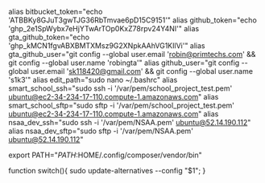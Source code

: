 
alias bitbucket_token="echo 'ATBBKy8GJuT3gwTJG36RbTmvae6pD15C9151'"
alias github_token="echo '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'"
alias gta_github_token="echo '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'"
alias gta_github_user="git config --global user.email 'robin@primtechs.com' && git config --global user.name 'robingta'"
alias github_user="git config --global user.email 'sk118420@gmail.com' && git config --global user.name 's1k3'"
alias edit_path="sudo nano ~/.bashrc"
alias smart_school_ssh="sudo ssh -i '/var/pem/school_project_test.pem' ubuntu@ec2-34-234-17-110.compute-1.amazonaws.com"
alias smart_school_sftp="sudo sftp -i '/var/pem/school_project_test.pem' ubuntu@ec2-34-234-17-110.compute-1.amazonaws.com"
alias nsaa_dev_ssh="sudo ssh -i '/var/pem/NSAA.pem' ubuntu@52.14.190.112"
alias nsaa_dev_sftp="sudo sftp -i '/var/pem/NSAA.pem' ubuntu@52.14.190.112"

export PATH="$PATH:$HOME/.config/composer/vendor/bin"

function switch(){
  sudo update-alternatives --config "$1";
}
